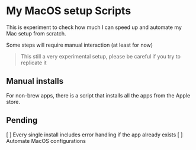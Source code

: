 # My MacOS setup Scripts
This is experiment to check how much I can speed up and automate my Mac setup from scratch.

Some steps will require manual interaction (at least for now)

> This still a very experimental setup, please be careful if you try to replicate it



## Manual installs
For non-brew apps, there is a script that installs all the apps from the Apple store.


## Pending
[ ] Every single install includes error handling if the app already exists
[ ] Automate MacOS configurations
